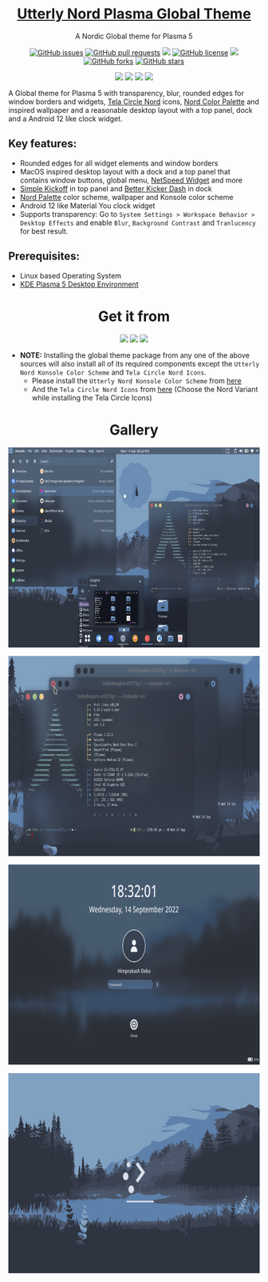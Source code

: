 <p align="center">
 <a href="https://himdek.com/Utterly-Nord-Plasma/"><h1 align="center">Utterly Nord Plasma Global Theme</h1></a>
 <p align="center">A Nordic Global theme for Plasma 5</p>
</p>

<p class="buttons" align="center">
 <a href="https://github.com/HimDek/Utterly-Nord-Plasma/issues"><img alt="GitHub issues" src="https://img.shields.io/github/issues/HimDek/Utterly-Nord-Plasma?style=flat-square"></a>
 <a href="https://github.com/HimDek/Utterly-Nord-Plasma/pulls"><img alt="GitHub pull requests" src="https://img.shields.io/github/issues-pr/himdek/Utterly-Nord-Plasma?style=flat-square"></a>
 <a href="https://github.com/HimDek/Utterly-Nord-Plasma/"><img src="https://img.shields.io/badge/GitHub-View%20sourcecode-blue?style=flat-square&logo=github&color=blueviolet" /></a>
 <a href="https://github.com/HimDek/Utterly-Nord-Plasma/blob/master/LICENSE.md"><img alt="GitHub license" src="https://img.shields.io/github/license/HimDek/Utterly-Nord-Plasma?style=flat-square"></a>
 <a href="https://github.com/HimDek/Utterly-Nord-Plasma/actions/workflows/pages/pages-build-deployment/"><img src="https://img.shields.io/github/deployments/HimDek/Utterly-Nord-Plasma/github-pages?label=WebPage%20build%20status&logo=InternetExplorer&style=flat-square" /></a>
 <a href="https://github.com/HimDek/Utterly-Nord-Plasma/network"><img alt="GitHub forks" src="https://img.shields.io/github/forks/HimDek/Utterly-Nord-Plasma?style=flat-square"></a>
 <a href="https://github.com/HimDek/Utterly-Nord-Plasma/stargazers"><img alt="GitHub stars" src="https://img.shields.io/github/stars/HimDek/Utterly-Nord-Plasma?style=flat-square"></a>
</p>

<p class="buttons" align="center">
  <a href="#gallery"><img src="https://img.shields.io/badge/View%20Screenshots-blueviolet?style=for-the-badge" /></a>
  <a href="https://himdek.com/?tab=donate"><img src="https://img.shields.io/badge/Donate-Support%20me-green?style=for-the-badge&logo=Razorpay" /></a> 
  <a href="https://himdek.com/Utterly-Nord-Plasma/"><img class="invisible" src="https://img.shields.io/badge/himdek.com-View%20in%20Website-blue?style=for-the-badge&logo=Internet-Explorer&color=blue" /></a>
  <a href="#prerequisites"><img src="https://img.shields.io/badge/Install-green?style=for-the-badge" /></a>
</p>

A Global theme for Plasma 5 with transparency, blur, rounded edges for window borders and widgets, [Tela Circle Nord](https://www.pling.com/p/1359276) icons, [Nord Color Palette](https://www.nordtheme.com/docs/colors-and-palettes) and inspired wallpaper and a reasonable desktop layout with a top panel, dock and a Android 12 like clock widget.

## Key features:

* Rounded edges for all widget elements and window borders
* MacOS inspired desktop layout with a dock and a top panel that contains window buttons, global menu, [NetSpeed Widget](https://store.kde.org/p/998895/) and more
* [Simple Kickoff](https://github.com/HimDek/Simple-Kickoff-for-Plasma) in top panel and [Better Kicker Dash](https://github.com/HimDek/Better-Kicker-Dash-for-Plasma) in dock
* [Nord Palette](https://www.nordtheme.com/docs/colors-and-palettes) color scheme, wallpaper and Konsole color scheme
* Android 12 like Material You clock widget
* Supports transparency: Go to `System Settings > Workspace Behavior > Desktop Effects` and enable `Blur`, `Background Contrast` and `Tranlucency` for best result.

## Prerequisites:

* Linux based Operating System
* [KDE Plasma 5 Desktop Environment](https://kde.org/plasma-desktop/)

<h1 align="center">Get it from</h1>

<p align="center">
  <a href="https://www.pling.com/p/1904859"><img height="50px" src="https://img.shields.io/badge/Pling%20Store-informational?style=for-the-badge&color=orange" /></a>
  <a href="https://store.kde.org/p/1904859"><img height="50px" src="https://img.shields.io/badge/KDE%20Store-informational?style=for-the-badge&logo=KDE" /></a>
  <a href="https://www.opendesktop.org/p/1904859"><img height="50px" src="https://img.shields.io/badge/openDesktop-informational?style=for-the-badge&color=blueviolet" /></a>
</p>

* **NOTE:** Installing the global theme package from any one of the above sources will also install all of its required components except the `Utterly Nord Konsole Color Scheme` and `Tela Circle Nord Icons`.
  * Please install the `Utterly Nord Konsole Color Scheme` from [here](https://store.kde.org/p/1903869)
  * And the `Tela Circle Nord Icons` from [here](https://www.pling.com/p/1359276) (Choose the Nord Variant while installing the Tela Circle Icons)

<h1 id="gallery" align="center">Gallery</h1>

<p align="center">
<img height="400px" src="assets/20220914_192244_fullscreenpreview.png" align="center"/>
<br /><br />
<img height="400px" src="assets/20220914_192334_windowdecorations.png" align="center"/>
<br /><br />
<img height="400px" src="assets/20220914_192233_lockscreen.png" align="center"/>
<br /><br />
<img height="400px" src="assets/20220914_192238_splash.png" align="center"/>
</p>